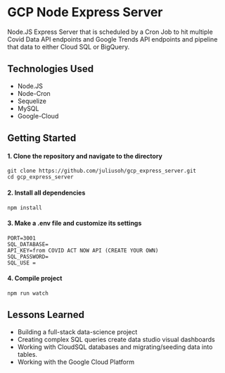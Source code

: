 # GCP Node Express Server
Node.JS Express Server that is scheduled by a Cron Job to hit multiple Covid Data API endpoints and Google Trends API endpoints and pipeline that data to either Cloud SQL or BigQuery.

## Technologies Used
* Node.JS
* Node-Cron
* Sequelize
* MySQL 
* Google-Cloud 

## Getting Started

#### 1. Clone the repository and navigate to the directory
```shell
git clone https://github.com/juliusoh/gcp_express_server.git
cd gcp_express_server
```

#### 2. Install all dependencies 
```shell
npm install
```

#### 3. Make a .env file and customize its settings 
```shell
PORT=3001
SQL_DATABASE=
API_KEY=from COVID ACT NOW API (CREATE YOUR OWN)
SQL_PASSWORD=
SQL_USE = 
```

#### 4. Compile project
```shell
npm run watch
```

## Lessons Learned
* Building a full-stack data-science project
* Creating complex SQL queries create data studio visual dashboards
* Working with CloudSQL databases and migrating/seeding data into tables.
* Working with the Google Cloud Platform
